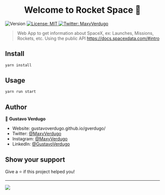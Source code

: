 <h1 align="center">Welcome to Rocket Space 👋</h1>
<p>
  <img alt="Version" src="https://img.shields.io/badge/version-1.0-blue.svg?cacheSeconds=2592000" />
  <a href="#" target="_blank">
    <img alt="License: MIT" src="https://img.shields.io/badge/License-MIT-yellow.svg" />
  </a>
  <a href="https://twitter.com/MaxyVerdugo" target="_blank">
    <img alt="Twitter: MaxyVerdugo" src="https://img.shields.io/twitter/follow/MaxyVerdugo.svg?style=social" />
  </a>
</p>

> Web App to get information about SpaceX, ex: Launches, Missions, Rockets, etc. Using the public API https://docs.spacexdata.com/#intro

## Install

```sh
yarn install
```

## Usage

```sh
yarn run start
```

## Author

👤 **Gustavo Verdugo**

* Website: gustavoverdugo.github.io/gverdugo/
* Twitter: [@MaxyVerdugo](https://twitter.com/MaxyVerdugo)
* Instagram: [@MaxyVerdugo](https://www.instagram.com/maxyverdugo/)
* LinkedIn: [@GustavoVerdugo](https://linkedin.com/in/gustavo-verdugo-ortiz-37b032168/)

## Show your support

Give a ⭐️ if this project helped you!

---

<a href="https://www.buymeacoffee.com/gustavoverdugo"><img src="https://img.buymeacoffee.com/button-api/?text=Buy me a coffee&emoji=🚀&slug=gustavoverdugo&button_colour=FFDD00&font_colour=000000&font_family=Cookie&outline_colour=000000&coffee_colour=ffffff"></a>

